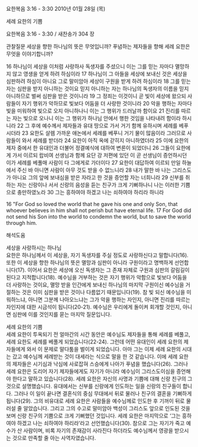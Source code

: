요한복음 3:16 - 3:30 
2010년 01월 28일 (목)

세례 요한의 기쁨



요한복음 3:16 - 3:30 / 새찬송가 304 장


관찰질문
세상을 향한 하나님의 뜻은 무엇입니까?
푸념하는 제자들을 향해 세례 요한은 무엇을 이야기합니까?

16 하나님이 세상을 이처럼 사랑하사 독생자를 주셨으니 이는 그를 믿는 자마다 멸망하지 않고 영생을 얻게 하려 하심이라 17 하나님이 그 아들을 세상에 보내신 것은 세상을 심판하려 하심이 아니요 그로 말미암아 세상이 구원을 받게 하려 하심이라 18 그를 믿는 자는 심판을 받지 아니하는 것이요 믿지 아니하는 자는 하나님의 독생자의 이름을 믿지 아니하므로 벌써 심판을 받은 것이니라 19 그 정죄는 이것이니 곧 빛이 세상에 왔으되 사람들이 자기 행위가 악하므로 빛보다 어둠을 더 사랑한 것이니라 20 악을 행하는 자마다 빛을 미워하여 빛으로 오지 아니하나니 이는 그 행위가 드러날까 함이요 
21 진리를 따르는 자는 빛으로 오나니 이는 그 행위가 하나님 안에서 행한 것임을 나타내려 함이라 하시니라 22 그 후에 예수께서 제자들과 유대 땅으로 가서 거기 함께 유하시며 세례를 베푸시더라 23 요한도 살렘 가까운 애논에서 세례를 베푸니 거기 물이 많음이라 그러므로 사람들이 와서 세례를 받더라 24 요한이 아직 옥에 갇히지 아니하였더라 25 이에 요한의 제자 중에서 한 유대인과 더불어 정결예식에 대하여 변론이 되었더니 
26 그들이 요한에게 가서 이르되 랍비여 선생님과 함께 요단 강 저편에 있던 이 곧 선생님이 증언하시던 이가 세례를 베풀매 사람이 다 그에게로 가더이다 27 요한이 대답하여 이르되 만일 하늘에서 주신 바 아니면 사람이 아무 것도 받을 수 없느니라 28 내가 말한 바 나는 그리스도가 아니요 그의 앞에 보내심을 받은 자라고 한 것을 증언할 자는 너희니라 29 신부를 취하는 자는 신랑이나 서서 신랑의 음성을 듣는 친구가 크게 기뻐하나니 나는 이러한 기쁨으로 충만하였노라 30 그는 흥하여야 하겠고 나는 쇠하여야 하리라 하니라 


16 "For God so loved the world that he gave his one and only Son, that whoever believes in him shall not perish but have eternal life. 17 For God did not send his Son into the world to condemn the world, but to save the world through him.

해석도움





세상을 사랑하시는 하나님  
요한은 하나님께서 이 세상을, 자기 독생자를 주실 정도로 사랑하신다고 말합니다(16). 또한 이 세상을 향한 하나님의 뜻은 멸망과 심판이 아니라 구원이라고 명백하게 선언합니다(17). 이어서 요한은 세상에 오신 독생자는 그 존재 자체로 구원과 심판의 갈림길이 된다고 지적합니다(18). 예수님을 거부하는 것은 자기 행위가 악함으로 빛보다 어둠을 더 사랑하는 것이요, 멸망 받을 인간에게 보내신 하나님의 마지막 구원이신 예수님을 거절하는 것은 이미 심판을 받은 것이나 다름없기 때문입니다(19). 참 빛 되신 예수님을 미워하느냐, 아니면 그분께 나아오느냐는 그가 악을 행하는 자인지, 아니면 진리를 따르는 자인지에 대한 시금석이 됩니다(20-21). 예수님은 우리에게 돌이켜 회개할 것인지, 아니면 심판에 이를 것인지를 묻는 마지막 질문입니다.

세례 요한의 기쁨  
세례 요한이 투옥되기 전 얼마간의 시간 동안은 예수님도 제자들을 통해 세례를 베풀고, 세례 요한도 세례를 베풀게 되었습니다(22-24). 그런데 어떤 유대인이 세례 요한의 제자들에게 와서 이 문제로 말다툼을 벌이게 되었습니다. 아마 그는 이제 세례 요한의 시대는 갔고 예수님께 세례받는 것이 대세라는 식으로 말을 한 것 같습니다. 이에 세례 요한의 제자들은 시기심과 낙심에 사로잡혀 스승에게 나아가 푸념을 했습니다(26). 그러나 세례 요한은 도리어 자기 제자들에게도 자기가 아니라 예수님이 그리스도이심을 증언해야 한다고 말하고 있습니다(28). 세례 요한은 자신의 사명과 기쁨에 대해 신랑 친구의 그것으로 설명했습니다. 유대에서는 신부를 신랑에게 인도하는 일을 신랑의 친구들이 합니다. 그러나 이 일이 끝나면 결혼식의 중심 무대에서 뒤로 물러나 친구의 결혼을 기뻐하게 됩니다(29). 그의 비유대로 세례 요한은 사람들을 예수님께로 인도한 후 기꺼이 뒤로 물러설 줄 알았습니다. 그리고 그의 수고로 말미암아 백성이 그리스도 앞으로 인도된 것을 보며 신랑 친구의 기쁨으로 크게 기뻐했던 것입니다. 세례 요한은 마지막으로 ‘그는 흥하여야 하겠고 나는 쇠하여야 하리라’라고 선언했습니다(30). 참으로 그는 자기가 죽고 예수가 산 사람이며, 비록 자기의 존재감이 사라진다 하더라도 예수님께서 영광을 받으시는 것으로 만족할 줄 아는 사역자였습니다.